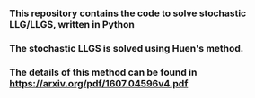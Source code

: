 ### This repository contains the code to solve stochastic LLG/LLGS, written in Python

### The stochastic LLGS is solved using Huen's method.

### The details of this method can be found in https://arxiv.org/pdf/1607.04596v4.pdf
